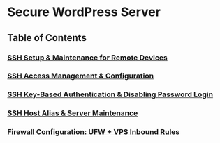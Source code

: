 # Secure WordPress Server

## Table of Contents

### [SSH Setup & Maintenance for Remote Devices](Documentation/1.md)
### [SSH Access Management & Configuration](Documentation/2.md)
### [SSH Key-Based Authentication & Disabling Password Login](Documentation/3.md)
### [SSH Host Alias & Server Maintenance](Documentation/4.md)
### [Firewall Configuration: UFW + VPS Inbound Rules](Documentation/5.md)
